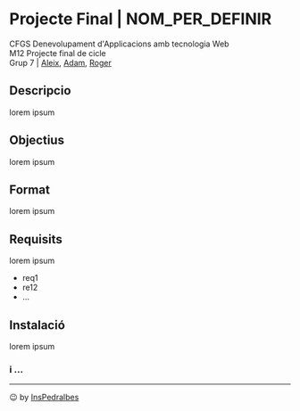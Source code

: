 # Projecte Final | NOM_PER_DEFINIR

CFGS Denevolupament d'Applicacions amb tecnologia Web   
M12 Projecte final de cicle    
Grup 7 | [Aleix](https://github.com/aleixr20), [Adam](https://github.com/adamjalich), [Roger](https://github.com/rogercrdaw)   
 

## Descripcio
lorem ipsum

## Objectius
lorem ipsum

## Format
lorem ipsum

## Requisits
lorem ipsum
- req1
- re12
- ...

## Instalació
lorem ipsum

### i ...

---
😉 by [InsPedralbes](https://inspedralbes.cat)
